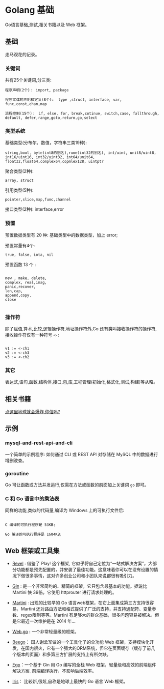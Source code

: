 # Golang 基础
Go语言基础,测试,相关书籍以及 Web 框架。
## 基础
走马观花的记录。
### 关键词

共有25个关键词,分三类:
```
程序声明(2个)： import, package

程序实体的声明和定义(8个):  type ,struct, interface, var, func,const,chan,map

流程控制(15个):  if, else, for, break,cotinue, switch,case, fallthrough, default, defer,range,goto,return,go,select

```

### 类型系统

基础类型(分布尔，数值，字符串三类19种): 
```
string,bool, byte(int8的别名),rune(int32的别名), int/uint, unit8/uint8, int16/uint16, int32/uint32, int64/unit64, float32,float64,complex64,copmlex128, uintptr
```

聚合类型(2种):  
```
array, struct
```
引用类型(5种): 
```
pointer,slice,map,func,channel
```

接口类型(2种): interface,error


### 预置

预置数据类型有 20 种: 基础类型中的数据类型，加上  error;

预置常量有4个:
```
true, false, iota, nil
```

预置函数 13 个 : 
```

new , make, delete,
complex, real,imag,
panic,recover,
len,cap,
append,copy,
close


```

### 操作符

除了赋值,算术,比较,逻辑操作符,地址操作符外,Go 还有类叫接收操作符的操作符, 接收操作符仅有一种符号 `<-`:

```

v1 := <-ch1
v2 := <-ch3
v3 := <-ch2

```


### 其它

表达式,语句,函数,结构体,接口,包,库,工程管理(初始化,格式化,测试,构建)等从略。



## 相关书籍

[点这里地球就会爆炸,你信吗?](https://github.com/suifengtec/go/blob/master/books.md)


## 示例

### mysql-and-rest-api-and-cli

一个简单的示例程序: 如何通过 CLI 或 REST API 对存储在 MySQL 中的数据进行增删改查。

### goroutine

Go 可让函数或方法并发运行,仅需在方法或函数的前面加上关键词 `go` 即可。

### C 和 Go 语言中的乘法表

同样的功能,类似的代码量,编译为 Windows 上的可执行文件后:

```

C 编译的可执行程序是 53KB;

Go 编译的可执行程序是 1604KB;

```

## Web 框架或工具集


* [Revel](https://revel.github.io/) : 借鉴了 Play! 这个框架, 它似乎将自己定位为“一站式解决方案”，大部分功能都是预先配置的，并安装了最佳功能。这意味着你可以在没有设置的情况下做很多事情，这对许多创业公司和小团队来说都很有吸引力。

* [Gin](https://gin-gonic.github.io/gin/) : 是一个非常简约的、精简的框架，它只包含最基本的功能。据说比 Martini 快 39倍。它使用 httprouter 进行请求处理的。

* [Martini](https://github.com/olebedev/martini) : 出现的比较早的 Go 语言web框架，在它上面集成第三方支持很容易，Martini 还对路由方法和格式提供了广泛的支持，并支持通配符、变量参数、regex限制等等。Martini 有足够大的群众基础，很多问题容易被解决。但是它最近一次维护是在 2014 年...

* [Web.go](https://github.com/hoisie/web) : 一个非常轻量级的框架。
* [Beego](https://beego.me/)： 国人谢孟军做的一个工具化了的全功能 Web 框架，支持模块化开发，在国内很火，它有一个强大的ORM系统，但它在页面缓存（缓存了前几个版本的页面）和多第三方扩展的支持上有所欠缺。
* [Ego](https://github.com/go-ego/ego)：一个基于 Gin 用 Go 编写的全栈 Web 框架，轻量级和高效的前端组件解决方案. 前端编译执行，不影响后端效率。
* [Iris](https://github.com/kataras/iris)： 比较新,很炫,自称是地球上最快的 Go 语言 Web 框架。